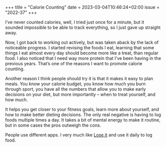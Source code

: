 +++
title       = "Calorie Counting"
date        = 2023-03-04T10:46:24+02:00
issue       = "2022-37"
+++

I’ve never counted calories, well, I tried just once for a minute, but it sounded impossible to be able to track everything, so I just gave up straight away.

Now, I got back to working out actively, but was taken aback by the lack of noticeable progress. I started revising the foods I eat, learning that some things I eat almost every day should become more like a treat, than regular food. I also noticed that I need way more protein that I’ve been having in the previous years. That’s one of the reasons I want to promote calorie counting.

Another reason I think people should try it is that it makes it easy to plan meals. You know your calorie budget, you know how much you burn through sport, you have all the numbers that allow you to make early decisions on your diet, but more importantly – when to treat yourself, and how much.

It helps you get closer to your fitness goals, learn more about yourself, and how to make better dieting decisions. The only real negative is having to log foods multiple times a day. It takes a bit of mental energy to make it routine, but in some cases the pros outweigh the cons.

People use different apps. I very much like [Lose it](https://www.loseit.com) and use it daily to log food.
